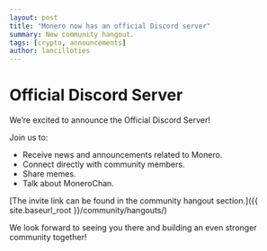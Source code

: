 ```yaml
---
layout: post
title: "Monero now has an official Discord server"
summary: New community hangout.
tags: [crypto, announcements]
author: lancilloties
---
```


# Official Discord Server

We’re excited to announce the Official Discord Server!

Join us to:
- Receive news and announcements related to Monero.
- Connect directly with community members.
- Share memes.
- Talk about MoneroChan.

[The invite link can be found in the community hangout section.]({{ site.baseurl_root }}/community/hangouts/)

We look forward to seeing you there and building an even stronger community together!
